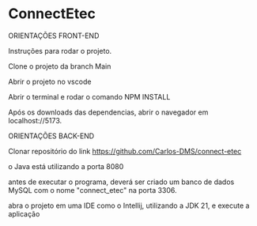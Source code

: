 # ConnectEtec

ORIENTAÇÕES FRONT-END

Instruções para rodar o projeto.

Clone o projeto da branch Main

Abrir o projeto no vscode

Abrir o terminal e rodar o comando NPM INSTALL

Após os downloads das dependencias, abrir o navegador em localhost://5173.



ORIENTAÇÕES BACK-END

Clonar repositório do link https://github.com/Carlos-DMS/connect-etec

o Java está utilizando a porta 8080

antes de executar o programa, deverá ser criado um banco de dados MySQL com o nome "connect_etec" na porta 3306.

abra o projeto em uma IDE como o Intellij, utilizando a JDK 21, e execute a aplicação
